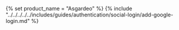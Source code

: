 {% set product_name = "Asgardeo" %}
{% include "../../../../../includes/guides/authentication/social-login/add-google-login.md" %}